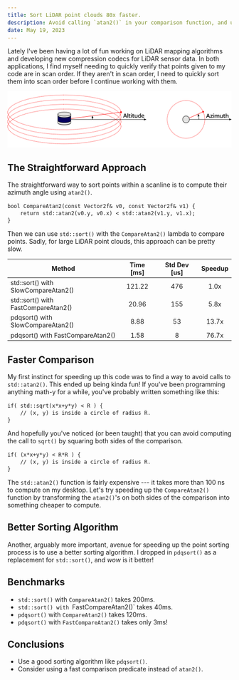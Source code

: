 ```yaml
---
title: Sort LiDAR point clouds 80x faster.
description: Avoid calling `atan2()` in your comparison function, and use a recent sorting algorithm like `pdqsort()`.
date: May 19, 2023
---
```


Lately I've been having a lot of fun working on LiDAR mapping algorithms and developing new compression codecs for LiDAR sensor data.
In both applications, I find myself needing to quickly verify that points given to my code are in scan order.
If they aren't in scan order, I need to quickly sort them into scan order before I continue working with them.

![A diagram showing the altitude and azimuth coordinates that define a LiDAR point in spherical coordinates](/posts/0000-sort-points/lidar-coordinates.svg)

## The Straightforward Approach

The straightforward way to sort points within a scanline is to compute their azimuth angle using `atan2()`.

    bool CompareAtan2(const Vector2f& v0, const Vector2f& v1) {
        return std::atan2(v0.y, v0.x) < std::atan2(v1.y, v1.x);
    }

Then we can use `std::sort()` with the `CompareAtan2()` lambda to compare points.
Sadly, for large LiDAR point clouds, this approach can be pretty slow.

| Method                              | Time [ms] | Std Dev [us] | Speedup |
|-------------------------------------|:---------:|:------------:|:-------:|
| std::sort() with SlowCompareAtan2() |   121.22  |      476     |   1.0x  |
| std::sort() with FastCompareAtan2() |    20.96  |      155     |   5.8x  |
| pdqsort()   with SlowCompareAtan2() |     8.88  |       53     |  13.7x  |
| pdqsort()   with FastCompareAtan2() |     1.58  |        8     |  76.7x  |

## Faster Comparison

My first instinct for speeding up this code was to find a way to avoid calls to `std::atan2()`.
This ended up being kinda fun!
If you've been programming anything math-y for a while, you've probably written something like this:

    if( std::sqrt(x*x+y*y) < R ) {
        // (x, y) is inside a circle of radius R.
    }

And hopefully you've noticed (or been taught) that you can avoid computing the call to `sqrt()` by squaring both sides of the comparison.

    if( (x*x+y*y) < R*R ) {
        // (x, y) is inside a circle of radius R.
    }

The `std::atan2()` function is fairly expensive --- it takes more than 100 ns to compute on my desktop.
Let's try speeding up the `CompareAtan2()` function by transforming the `atan2()`'s on both sides of the comparison into something cheaper to compute.

## Better Sorting Algorithm
Another, arguably more important, avenue for speeding up the point sorting process is to use a better sorting algorithm.
I dropped in `pdqsort()` as a replacement for `std::sort()`, and *wow* is it better!

## Benchmarks

* `std::sort()` with `CompareAtan2()` takes 200ms.
* `std::sort() with `FastCompareAtan2()` takes 40ms.
* `pdqsort()` with `CompareAtan2()` takes 120ms.
* `pdqsort()` with `FastCompareAtan2()` takes only 3ms!

## Conclusions

* Use a good sorting algorithm like `pdqsort()`.
* Consider using a fast comparison predicate instead of `atan2()`.
